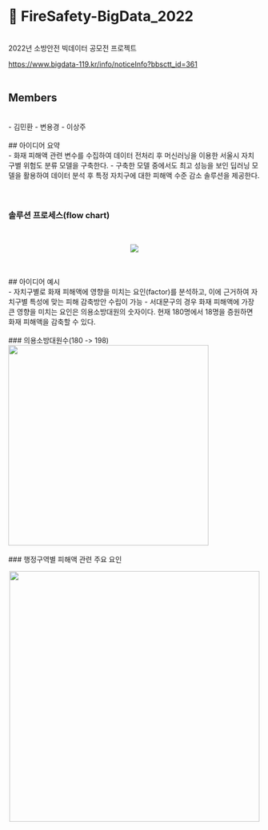 # :fire_engine: FireSafety-BigData_2022
</br>
2022년 소방안전 빅데이터 공모전 프로젝트

https://www.bigdata-119.kr/info/noticeInfo?bbsctt_id=361
</br>
</br>

## Members

</br>
- 김민환
- 변용경
- 이상주
</br>
</br>
## 아이디어 요약

</br>
- 화재 피해액 관련 변수를 수집하여 데이터 전처리 후 머신러닝을 이용한 서울시 자치구별 위험도 분류 모델을 구축한다.
- 구축한 모델 중에서도 최고 성능을 보인 딥러닝 모델을 활용하여 데이터 분석 후 특정 자치구에 대한 피해액 수준 감소 솔루션을 제공한다.

</br>
</br>
</br>

### 솔루션 프로세스(flow chart)

</br>
<p align="center">
  <img src="https://user-images.githubusercontent.com/108262319/185841083-20785dae-011d-411c-884b-0e50571b6444.png">
</p>
</br>
</br>
## 아이디어 예시

</br>
- 자치구별로 화재 피해액에 영향을 미치는 요인(factor)를 분석하고, 이에 근거하여 자치구별 특성에 맞는 피해 감축방안 수립이 가능 
- 서대문구의 경우 화재 피해액에 가장 큰 영향을 미치는 요인은 의용소방대원의 숫자이다. 현재 180명에서 18명을 증원하면 화재 피해액을 감축할 수 있다.
</br>
</br>
### 의용소방대원수(180 -> 198)

</br>
<img src="https://user-images.githubusercontent.com/108262319/185798767-51192f56-740e-4a25-a65c-d87c95751bd5.png" width="400" height=auto>
</br>
</br>
### 행정구역별 피해액 관련 주요 요인

</br>
<p align="center">
  <img src="https://user-images.githubusercontent.com/108262319/185798830-c4554f8e-b5e1-46fe-95fc-6dd7b73bbf05.png" width="500" height=auto>
</p>
